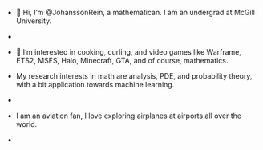 - 👋 Hi, I’m @JohanssonRein, a mathematican. I am an undergrad at McGill University.
-
- 👀 I’m interested in cooking, curling, and video games like Warframe, ETS2, MSFS, Halo, Minecraft, GTA, and of course, mathematics.

- My research interests in math are analysis, PDE, and probability theory, with a bit application towards machine learning.
-
- I am an aviation fan, I love exploring airplanes at airports all over the world.
- 


